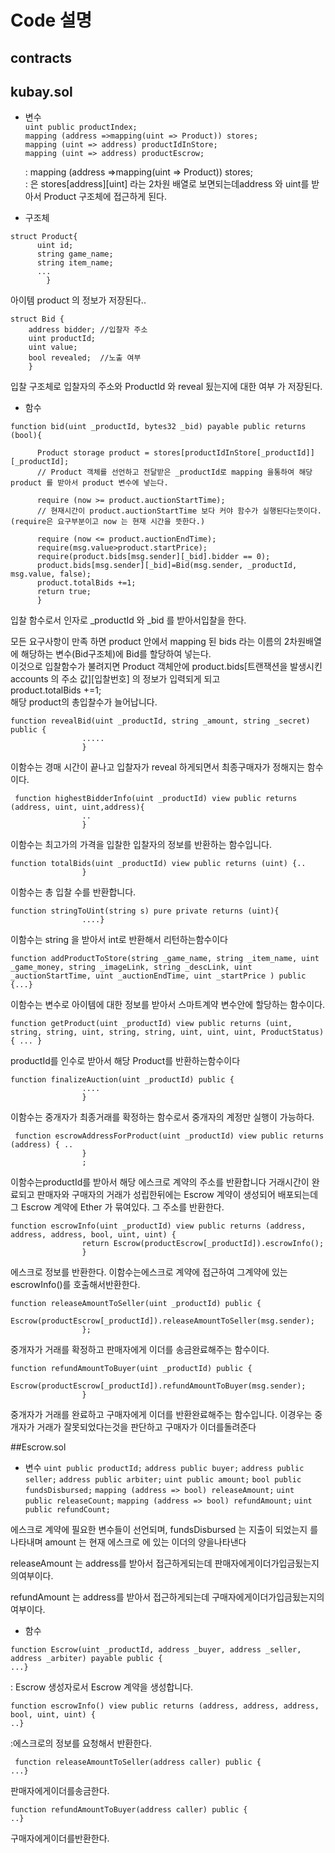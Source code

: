 # Code 설명
## contracts 
## kubay.sol
 * 변수  
            ```uint public productIndex;```  
            ```mapping (address =>mapping(uint => Product)) stores; ```    
            ```mapping (uint => address) productIdInStore;```    
            ```mapping (uint => address) productEscrow;``` 
      
    : mapping (address =>mapping(uint => Product)) stores;  
    : 은 stores[address][uint] 라는 2차원 배열로 보면되는데address 와 uint를 받아서 Product 구조체에 접근하게 된다.  
        
* 구조체  
```      
struct Product{  
      uint id;    
      string game_name;  
      string item_name;  
      ...
        }         
```
아이템 product 의 정보가 저장된다..
```
struct Bid {
    address bidder; //입찰자 주소
    uint productId; 
    uint value;
    bool revealed;  //노출 여부 
    }
```
입찰 구조체로 입찰자의 주소와 ProductId 와 reveal 됬는지에 대한 여부 가 저장된다.
        
        
* 함수
```
function bid(uint _productId, bytes32 _bid) payable public returns (bool){

      Product storage product = stores[productIdInStore[_productId]][_productId];  
      // Product 객체를 선언하고 전달받은 _productId로 mapping 을통하여 해당 product 를 받아서 product 변수에 넣는다.  
      
      require (now >= product.auctionStartTime);  
      // 현재시간이 product.auctionStartTime 보다 커야 함수가 실행된다는뜻이다.(require은 요구부분이고 now 는 현재 시간을 뜻한다.)  
      
      require (now <= product.auctionEndTime);  
      require(msg.value>product.startPrice);  
      require(product.bids[msg.sender][_bid].bidder == 0);  
      product.bids[msg.sender][_bid]=Bid(msg.sender, _productId, msg.value, false);  
      product.totalBids +=1;  
      return true;  
      }
```                    
입찰 함수로서 인자로 _productId 와  _bid 를 받아서입찰을 한다.

  

모든 요구사항이 만족 하면 product 안에서 mapping 된 bids 라는 이름의 2차원배열 에 해당하는 변수(Bid구조체)에 Bid를 할당하여 넣는다.  
이것으로 입찰함수가 불려지면 Product 객체안에  product.bids[트랜잭션을 발생시킨accounts 의 주소 값][입찰번호] 의 정보가 입력되게 되고   
product.totalBids +=1;  
해당 product의 총입찰수가 늘어납니다.  

```
function revealBid(uint _productId, string _amount, string _secret) public {
                .....
                }          
```
이함수는 경매 시간이 끝나고 입찰자가 reveal 하게되면서 최종구매자가 정해지는 함수이다.
```
 function highestBidderInfo(uint _productId) view public returns (address, uint, uint,address){
                ..
                }
```
이함수는 최고가의 가격을 입찰한 입찰자의 정보를 반환하는 함수입니다.
```
function totalBids(uint _productId) view public returns (uint) {..
                }
```
이함수는 총 입찰 수를 반환합니다.
```
function stringToUint(string s) pure private returns (uint){
                ....}
```
 이함수는 string 을 받아서 int로 반환해서 리턴하는함수이다         
```
function addProductToStore(string _game_name, string _item_name, uint _game_money, string _imageLink, string _descLink, uint _auctionStartTime, uint _auctionEndTime, uint _startPrice ) public  {...}
```
이함수는 변수로 아이템에 대한 정보를 받아서 스마트계약 변수안에 할당하는 함수이다.
```
function getProduct(uint _productId) view public returns (uint, string, string, uint, string, string, uint, uint, uint, ProductStatus) { ... }
```
productId를 인수로 받아서 해당 Product를 반환하는함수이다
```
function finalizeAuction(uint _productId) public {
                ....
                }
```
이함수는 중개자가 최종거래를 확정하는 함수로서 
                중개자의 계정만 실행이 가능하다.
```
 function escrowAddressForProduct(uint _productId) view public returns (address) { ..
                }
                ;
```
 이함수는productId를 받아서 해당 에스크로 계약의 주소를 반환합니다 거래시간이 완료되고
                판매자와 구매자의 거래가 성립한뒤에는 Escrow 계약이 생성되어 배포되는데 그 Escrow 계약에 Ether 가 묶여있다.
                그 주소를 반환한다.
```
function escrowInfo(uint _productId) view public returns (address, address, address, bool, uint, uint) {
                return Escrow(productEscrow[_productId]).escrowInfo();
                }
```
에스크로 정보를 반환한다.
                이함수는에스크로 계약에 접근하여 그계약에 있는 escrowInfo()를 호출해서반환한다.
```
function releaseAmountToSeller(uint _productId) public {
                Escrow(productEscrow[_productId]).releaseAmountToSeller(msg.sender);
                };
```
중개자가 거래를 확정하고 판매자에게 이더를 송금완료해주는 함수이다.
```
function refundAmountToBuyer(uint _productId) public { 
                Escrow(productEscrow[_productId]).refundAmountToBuyer(msg.sender);
                }
```
중개자가 거래를 완료하고 구매자에게 이더를 반환완료해주는 함수입니다. 이경우는 중개자가 거래가 잘못되었다는것을 판단하고 구매자가 이더를돌려준다
 
 
##Escrow.sol
 * 변수
```uint public productId;```
```address public buyer;```
```address public seller;```
```address public arbiter;```
```uint public amount;```
```bool public fundsDisbursed;```
```mapping (address => bool) releaseAmount;```
```uint public releaseCount;```
```mapping (address => bool) refundAmount;```
```uint public refundCount;```

에스크로 계약에 필요한 변수들이 선언되며,
fundsDisbursed 는 지출이 되었는지 를 나타내며
 amount 는 현재 에스크로 에 있는 이더의 양을나타낸다

releaseAmount 는 address를 받아서 접근하게되는데
판매자에게이더가입금됬는지의여부이다.

refundAmount 는 address를 받아서 접근하게되는데
구매자에게이더가입금됬는지의여부이다.

* 함수
```
function Escrow(uint _productId, address _buyer, address _seller, address _arbiter) payable public {
...}
```
: Escrow 생성자로서 Escrow 계약을 생성합니다. 

```
function escrowInfo() view public returns (address, address, address, bool, uint, uint) {
..}
```
:에스크로의 정보를 요청해서 반환한다.
```
 function releaseAmountToSeller(address caller) public {
...}
```
판매자에게이더를송금한다.
```
function refundAmountToBuyer(address caller) public {
..}
```
구매자에게이더를반환한다.
